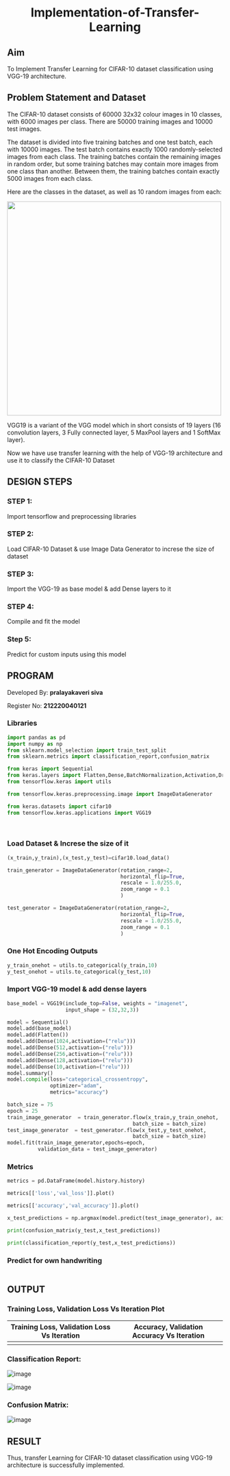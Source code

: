 # <p align="center">Implementation-of-Transfer-Learning</p>
## Aim
To Implement Transfer Learning for CIFAR-10 dataset classification using VGG-19 architecture.
## Problem Statement and Dataset
The CIFAR-10 dataset consists of 60000 32x32 colour images in 10 classes, with 6000 images per class. There are 50000 training images and 10000 test images.

The dataset is divided into five training batches and one test batch, each with 10000 images. The test batch contains exactly 1000 randomly-selected images from each class. The training batches contain the remaining images in random order, but some training batches may contain more images from one class than another. Between them, the training batches contain exactly 5000 images from each class.

Here are the classes in the dataset, as well as 10 random images from each:

<img width='500' src='https://user-images.githubusercontent.com/93427237/232681405-cc61aa61-1ee8-4303-862d-e90ea1d37f13.png'>
  
VGG19 is a variant of the VGG model which in short consists of 19 layers (16 convolution layers, 3 Fully connected layer, 5 MaxPool layers and 1 SoftMax layer).

Now we have use transfer learning with the help of VGG-19 architecture and use it to classify the CIFAR-10 Dataset

## DESIGN STEPS

### STEP 1:
Import tensorflow and preprocessing libraries

### STEP 2:
Load CIFAR-10 Dataset & use Image Data Generator to increse the size of dataset

### STEP 3:
Import the VGG-19 as base model & add Dense layers to it

### STEP 4:
Compile and fit the model

### Step 5:
Predict for custom inputs using this model

## PROGRAM
Developed By: **pralayakaveri siva**
</br>

Register No: **212220040121**
### Libraries
```py
import pandas as pd
import numpy as np
from sklearn.model_selection import train_test_split
from sklearn.metrics import classification_report,confusion_matrix

from keras import Sequential
from keras.layers import Flatten,Dense,BatchNormalization,Activation,Dropout
from tensorflow.keras import utils

from tensorflow.keras.preprocessing.image import ImageDataGenerator

from keras.datasets import cifar10
from tensorflow.keras.applications import VGG19
```
</br>

### Load Dataset & Increse the size of it
```py
(x_train,y_train),(x_test,y_test)=cifar10.load_data()

train_generator = ImageDataGenerator(rotation_range=2,
                                     horizontal_flip=True,
                                     rescale = 1.0/255.0,
                                     zoom_range = 0.1
                                     )

test_generator = ImageDataGenerator(rotation_range=2,
                                     horizontal_flip=True,
                                     rescale = 1.0/255.0,
                                     zoom_range = 0.1
                                     )
```
### One Hot Encoding Outputs
```py
y_train_onehot = utils.to_categorical(y_train,10)
y_test_onehot = utils.to_categorical(y_test,10)
```

### Import VGG-19 model & add dense layers
```py
base_model = VGG19(include_top=False, weights = "imagenet",
                   input_shape = (32,32,3))

model = Sequential()
model.add(base_model)
model.add(Flatten())
model.add(Dense(1024,activation=("relu")))
model.add(Dense(512,activation=("relu")))
model.add(Dense(256,activation=("relu")))
model.add(Dense(128,activation=("relu")))
model.add(Dense(10,activation=("relu")))
model.summary()
model.compile(loss="categorical_crossentropy",
              optimizer="adam",
              metrics="accuracy")

batch_size = 75
epoch = 25
train_image_generator  = train_generator.flow(x_train,y_train_onehot,
                                         batch_size = batch_size)		 
test_image_generator  = test_generator.flow(x_test,y_test_onehot,
                                         batch_size = batch_size)		 
model.fit(train_image_generator,epochs=epoch,
          validation_data = test_image_generator)
```
### Metrics
```py
metrics = pd.DataFrame(model.history.history)

metrics[['loss','val_loss']].plot()

metrics[['accuracy','val_accuracy']].plot()

x_test_predictions = np.argmax(model.predict(test_image_generator), axis=1)

print(confusion_matrix(y_test,x_test_predictions))

print(classification_report(y_test,x_test_predictions))
```
### Predict for own handwriting
```py

```


## OUTPUT
### Training Loss, Validation Loss Vs Iteration Plot

Training Loss, Validation Loss Vs Iteration             | Accuracy, Validation Accuracy Vs Iteration                   |               
:------------------------------------------------------:| :-----------------------------------------------------------:|
| | |

### Classification Report:

![image](1.png)

![image](2.png)

### Confusion Matrix:

![image](3.png)


## RESULT
Thus, transfer Learning for CIFAR-10 dataset classification using VGG-19 architecture is successfully implemented.
